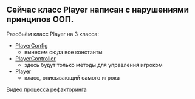## Сейчас класс Player написан с нарушениями принципов ООП.
Разобьём класс Player на 3 класса:
- [PlayerConfig](https://github.com/DmitrySar/unityLessons/blob/main/Assets/scripts/PlayerConfig.cs)
  - вынесем сюда все константы
- [PlayerController](https://github.com/DmitrySar/unityLessons/blob/main/Assets/scripts/PlayerController.cs)
  - здесь будут только методы для управления игроком
- [Player](https://github.com/DmitrySar/unityLessons/blob/main/Assets/scripts/Player.cs)
  - класс, описывающий самого игрока

[Видео процесса рефакторинга](https://youtu.be/BiiWJEWQk3U) 
